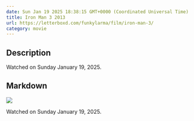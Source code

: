 ```yaml
---
date: Sun Jan 19 2025 18:38:15 GMT+0000 (Coordinated Universal Time)
title: Iron Man 3 2013
url: https://letterboxd.com/funkylarma/film/iron-man-3/
category: movie
---
```

## Description
 Watched on Sunday January 19, 2025. 

## Markdown
![](https://a.ltrbxd.com/resized/sm/upload/5r/0i/96/db/7XiGqZE8meUv7L4720L0tIDd7gO-0-600-0-900-crop.jpg?v=25f900a8ee)

Watched on Sunday January 19, 2025.
